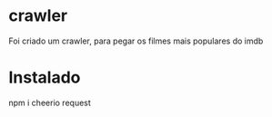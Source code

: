 # crawler

Foi criado um crawler, para pegar os filmes mais populares do imdb

# Instalado
npm i cheerio request
